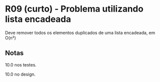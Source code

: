 # R09 (curto) - Problema utilizando lista encadeada

Deve remover todos os elementos duplicados de uma lista encadeada, em O(n²)

## Notas
10.0 nos testes.

10.0 no design.
